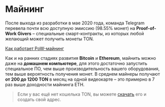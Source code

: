 # Майнинг

После выхода из разработки в мае 2020 года, команда Telegram перевела почти всю доступную эмиссию (98.55% монет) на **Proof-of-Work Givers** – специальные смарт-контракты, из которых любой желающий может получить монеты TON.

[Как работает PoW-майнинг](https://telegra.ph/consensus-algorithms-08-21#PoW "Как работает PoW-майнинг")

Как и на ранних стадиях развития **Bitcoin** и **Ethereum**, майнить можно даже на **домашнем компьютере**, для этого достаточно запустить специальное ПО, чем выше производительность вашего оборудования, тем выше вероятность получения монет. В среднем майнеры получают **от 200 до 1200 TON** в месяц на одной видеокарте – это примерно в 7 раз выше доходности майнинга ETH.

> Если у вас ещё нет кошелька TON, вы можете [скачать](https://ton.app/wallets "скачать") его и создать свой адрес.